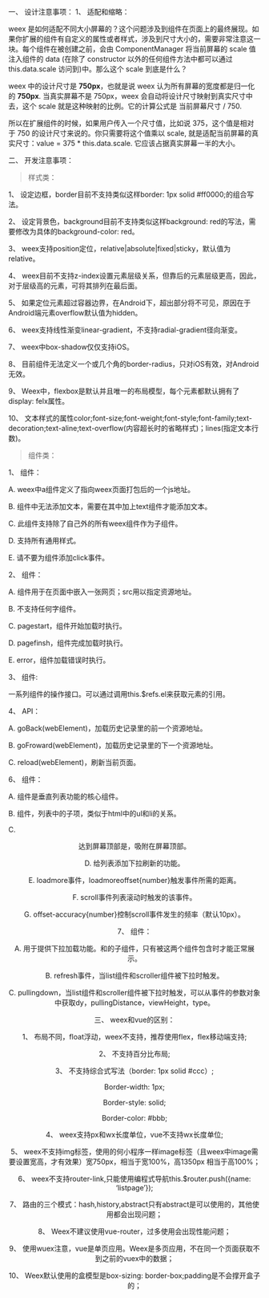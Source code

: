 一、	设计注意事项：
1、	适配和缩略：

<p>
weex 是如何适配不同大小屏幕的？这个问题涉及到组件在页面上的最终展现。如果你扩展的组件有自定义的属性或者样式，涉及到尺寸大小的，需要非常注意这一块。每个组件在被创建之前，会由 ComponentManager 将当前屏幕的 scale 值注入组件的 data (在除了 constructor 以外的任何组件方法中都可以通过 this.data.scale 访问到)中。那么这个 scale 到底是什么？

weex 中的设计尺寸是 __750px__，也就是说 weex 认为所有屏幕的宽度都是归一化的 __750px__. 当真实屏幕不是 750px，weex 会自动将设计尺寸映射到真实尺寸中去，这个 scale 就是这种映射的比例。它的计算公式是 当前屏幕尺寸 / 750.

所以在扩展组件的时候，如果用户传入一个尺寸值，比如说 375，这个值是相对于 750 的设计尺寸来说的。你只需要将这个值乘以 scale, 就是适配当前屏幕的真实尺寸：value = 375 * this.data.scale. 它应该占据真实屏幕一半的大小。
</p>
 
二、	开发注意事项：
> 样式类：

1、	设定边框，border目前不支持类似这样border: 1px solid #ff0000;的组合写法。

2、	设定背景色，background目前不支持类似这样background: red的写法，需要修改为具体的background-color: red。

3、	weex支持position定位，relative|absolute|fixed|sticky，默认值为relative。

4、	weex目前不支持z-index设置元素层级关系，但靠后的元素层级更高，因此，对于层级高的元素，可将其排列在最后面。

5、	如果定位元素超过容器边界，在Android下，超出部分将不可见，原因在于Android端元素overflow默认值为hidden。

6、	weex支持线性渐变linear-gradient，不支持radial-gradient径向渐变。

7、	weex中box-shadow仅仅支持iOS。

8、	目前<image>组件无法定义一个或几个角的border-radius，只对iOS有效，对Android无效。

9、	Weex中，flexbox是默认并且唯一的布局模型，每个元素都默认拥有了display: felx属性。

10、	文本样式的属性color;font-size;font-weight;font-style;font-family;text-decoration;text-aline;text-overflow(内容超长时的省略样式)；lines(指定文本行数)。

> 组件类：

1、	<a>组件：

A.	weex中a组件定义了指向weex页面打包后的一个js地址。

B.	组件中无法添加文本，需要在其中加上text组件才能添加文本。

C.	此组件支持除了自己外的所有weex组件作为子组件。

D.	支持所有通用样式。

E.	请不要为<a>组件添加click事件。

2、	<web>组件：

A.	<web>组件用于在页面中嵌入一张网页；src用以指定资源地址。

B.	不支持任何字组件。

C.	pagestart，<web>组件开始加载时执行。

D.	pagefinsh，<web>组件完成加载时执行。

E.	error，<web>组件加载错误时执行。

3、	<webview>组件:

一系列<web>组件的操作接口。可以通过调用this.$refs.el来获取元素的引用。

4、	API：

A.	goBack(webElement)，加载历史记录里的前一个资源地址。

B.	goFroward(webElement)，加载历史记录里的下一个资源地址。

C.	reload(webElement)，刷新当前页面。

6、	<list>组件：

A.	<list>组件是垂直列表功能的核心组件。

B.	<cell>组件，列表中的子项，类似于html中的ul和li的关系。

C.	<header>达到屏幕顶部是，吸附在屏幕顶部。

D.	<refresh>给列表添加下拉刷新的功能。

E.	loadmore事件，loadmoreoffset{number}触发事件所需的距离。

F.	scroll事件列表滚动时触发的该事件。

G.	offset-accuracy{number}控制scroll事件发生的频率（默认10px）。

7、	<refresh>组件：

A.	用于提供下拉加载功能。<scroller>和<list>的子组件，只有被这两个组件包含时才能正常展示。

B.	refresh事件，当list组件和scroller组件被下拉时触发。

C.	pullingdown，当list组件和scroller组件被下拉时触发，可以从事件的参数对象中获取dy，pullingDistance，viewHeight，type。

三、	weex和vue的区别：

1、	布局不同，float浮动，weex不支持，推荐使用flex，flex移动端支持;

2、	不支持百分比布局;

3、	不支持综合式写法（border: 1px solid #ccc）;

Border-width: 1px;

Border-style: solid;

Border-color: #bbb;

4、	weex支持px和wx长度单位，vue不支持wx长度单位;

5、	weex不支持img标签，使用的何小程序一样image标签（且weex中image需要设置宽高，才有效果）宽750px，相当于宽100%，高1350px 相当于高100%；

6、	weex不支持router-link,只能使用编程式导航this.$router.push({name: ‘listpage’});

7、	路由的三个模式：hash,history,abstract只有abstract是可以使用的，其他使用都会出现问题；

8、	Weex不建议使用vue-router，过多使用会出现性能问题；

9、	使用wuex注意，vue是单页应用。Weex是多页应用，不在同一个页面获取不到之前的vuex中的数据；

10、	Weex默认使用的盒模型是box-sizing: border-box;padding是不会撑开盒子的；


